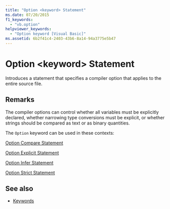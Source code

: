 ```yaml
---
title: "Option <keyword> Statement"
ms.date: 07/20/2015
f1_keywords: 
  - "vb.option"
helpviewer_keywords: 
  - "Option keyword [Visual Basic]"
ms.assetid: 6b2f41c4-2403-43b6-8a14-94a3775e5b47
---
```

# Option \<keyword> Statement
Introduces a statement that specifies a compiler option that applies to the entire source file.  
  
## Remarks  
 The compiler options can control whether all variables must be explicitly declared, whether narrowing type conversions must be explicit, or whether strings should be compared as text or as binary quantities.  
  
 The `Option` keyword can be used in these contexts:  
  
 [Option Compare Statement](../../../visual-basic/language-reference/statements/option-compare-statement.md)  
  
 [Option Explicit Statement](../../../visual-basic/language-reference/statements/option-explicit-statement.md)  
  
 [Option Infer Statement](../../../visual-basic/language-reference/statements/option-infer-statement.md)  
  
 [Option Strict Statement](../../../visual-basic/language-reference/statements/option-strict-statement.md)  
  
## See also

- [Keywords](../../../visual-basic/language-reference/keywords/index.md)
